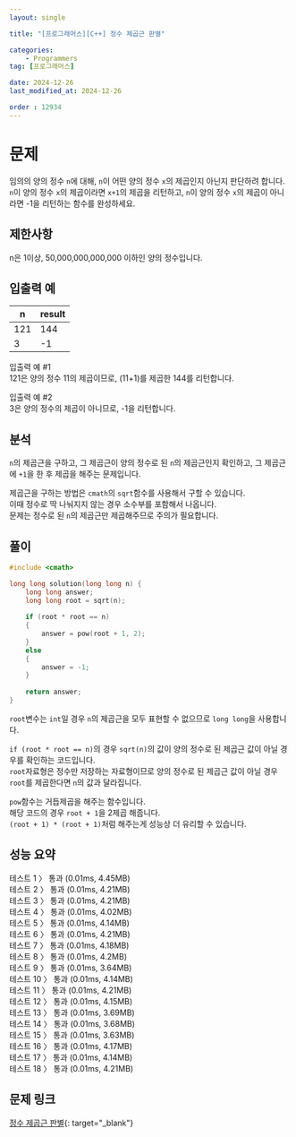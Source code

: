 ```yaml
---
layout: single

title: "[프로그래머스][C++] 정수 제곱근 판별"

categories:
    - Programmers
tag: [프로그래머스]

date: 2024-12-26
last_modified_at: 2024-12-26

order : 12934
---
```


# 문제

임의의 양의 정수 `n`에 대해, `n`이 어떤 양의 정수 `x`의 제곱인지 아닌지 판단하려 합니다.  
`n`이 양의 정수 `x`의 제곱이라면 ``x+1``의 제곱을 리턴하고, `n`이 양의 정수 `x`의 제곱이 아니라면 -1을 리턴하는 함수를 완성하세요.

## 제한사항

n은 1이상, 50,000,000,000,000 이하인 양의 정수입니다.

## 입출력 예

|n|result|
|---|---|
|121|144|
|3|-1|

입출력 예 #1  
121은 양의 정수 11의 제곱이므로, (11+1)를 제곱한 144를 리턴합니다.

입출력 예 #2  
3은 양의 정수의 제곱이 아니므로, -1을 리턴합니다.

## 분석

`n`의 제곱근을 구하고, 그 제곱근이 양의 정수로 된 `n`의 제곱근인지 확인하고, 그 제곱근에 `+1`을 한 후 제곱을 해주는 문제입니다.

제곱근을 구하는 방법은 `cmath`의 `sqrt`함수를 사용해서 구할 수 있습니다.  
이때 정수로 딱 나눠지지 않는 경우 소수부를 포함해서 나옵니다.  
문제는 정수로 된 `n`의 제곱근만 제곱해주므로 주의가 필요합니다.

## 풀이

```cpp
#include <cmath>

long long solution(long long n) {
    long long answer;
    long long root = sqrt(n);
    
    if (root * root == n)
    {
        answer = pow(root + 1, 2);
    }
    else
    {
        answer = -1;
    }
    
    return answer;
}
```

`root`변수는 `int`일 경우 `n`의 제곱근을 모두 표현할 수 없으므로 `long long`을 사용합니다.

`if (root * root == n)`의 경우 `sqrt(n)`의 값이 양의 정수로 된 제곱근 값이 아닐 경우를 확인하는 코드입니다.  
`root`자료형은 정수만 저장하는 자료형이므로 양의 정수로 된 제곱근 값이 아닐 경우 `root`를 제곱한다면 `n`의 값과 달라집니다.

`pow`함수는 거듭제곱을 해주는 함수입니다.  
해당 코드의 경우 ``root + 1``을 2제곱 해줍니다.  
``(root + 1) * (root + 1)``처럼 해주는게 성능상 더 유리할 수 있습니다.

## 성능 요약

테스트 1 〉	통과 (0.01ms, 4.45MB)  
테스트 2 〉	통과 (0.01ms, 4.21MB)  
테스트 3 〉	통과 (0.01ms, 4.21MB)  
테스트 4 〉	통과 (0.01ms, 4.02MB)  
테스트 5 〉	통과 (0.01ms, 4.14MB)  
테스트 6 〉	통과 (0.01ms, 4.21MB)  
테스트 7 〉	통과 (0.01ms, 4.18MB)  
테스트 8 〉	통과 (0.01ms, 4.2MB)  
테스트 9 〉	통과 (0.01ms, 3.64MB)  
테스트 10 〉 통과 (0.01ms, 4.14MB)  
테스트 11 〉 통과 (0.01ms, 4.21MB)  
테스트 12 〉 통과 (0.01ms, 4.15MB)  
테스트 13 〉 통과 (0.01ms, 3.69MB)  
테스트 14 〉 통과 (0.01ms, 3.68MB)  
테스트 15 〉 통과 (0.01ms, 3.63MB)  
테스트 16 〉 통과 (0.01ms, 4.17MB)  
테스트 17 〉 통과 (0.01ms, 4.14MB)  
테스트 18 〉 통과 (0.01ms, 4.21MB)

## 문제 링크

[정수 제곱근 판별](https://school.programmers.co.kr/learn/courses/30/lessons/12934){: target="_blank"}